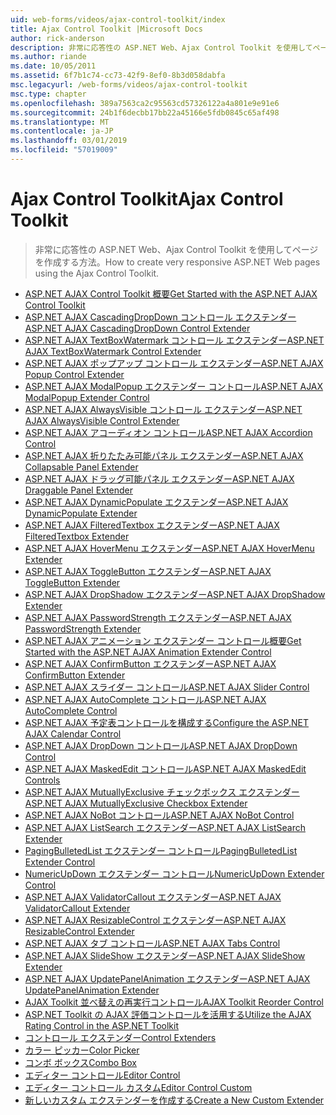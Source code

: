 ```yaml
---
uid: web-forms/videos/ajax-control-toolkit/index
title: Ajax Control Toolkit |Microsoft Docs
author: rick-anderson
description: 非常に応答性の ASP.NET Web、Ajax Control Toolkit を使用してページを作成する方法。
ms.author: riande
ms.date: 10/05/2011
ms.assetid: 6f7b1c74-cc73-42f9-8ef0-8b3d058dabfa
msc.legacyurl: /web-forms/videos/ajax-control-toolkit
msc.type: chapter
ms.openlocfilehash: 389a7563ca2c95563cd57326122a4a801e9e91e6
ms.sourcegitcommit: 24b1f6decbb17bb22a45166e5fdb0845c65af498
ms.translationtype: MT
ms.contentlocale: ja-JP
ms.lasthandoff: 03/01/2019
ms.locfileid: "57019009"
---
```

<a name="ajax-control-toolkit"></a><span data-ttu-id="c46de-103">Ajax Control Toolkit</span><span class="sxs-lookup"><span data-stu-id="c46de-103">Ajax Control Toolkit</span></span>
====================
> <span data-ttu-id="c46de-104">非常に応答性の ASP.NET Web、Ajax Control Toolkit を使用してページを作成する方法。</span><span class="sxs-lookup"><span data-stu-id="c46de-104">How to create very responsive ASP.NET Web pages using the Ajax Control Toolkit.</span></span>


- [<span data-ttu-id="c46de-105">ASP.NET AJAX Control Toolkit 概要</span><span class="sxs-lookup"><span data-stu-id="c46de-105">Get Started with the ASP.NET AJAX Control Toolkit</span></span>](how-do-i-get-started-with-the-aspnet-ajax-control-toolkit.md)
- [<span data-ttu-id="c46de-106">ASP.NET AJAX CascadingDropDown コントロール エクステンダー</span><span class="sxs-lookup"><span data-stu-id="c46de-106">ASP.NET AJAX CascadingDropDown Control Extender</span></span>](how-do-i-use-the-aspnet-ajax-cascadingdropdown-control-extender.md)
- [<span data-ttu-id="c46de-107">ASP.NET AJAX TextBoxWatermark コントロール エクステンダー</span><span class="sxs-lookup"><span data-stu-id="c46de-107">ASP.NET AJAX TextBoxWatermark Control Extender</span></span>](how-do-i-use-the-aspnet-ajax-textboxwatermark-control-extender.md)
- [<span data-ttu-id="c46de-108">ASP.NET AJAX ポップアップ コントロール エクステンダー</span><span class="sxs-lookup"><span data-stu-id="c46de-108">ASP.NET AJAX Popup Control Extender</span></span>](how-do-i-use-the-aspnet-ajax-popup-control-extender.md)
- [<span data-ttu-id="c46de-109">ASP.NET AJAX ModalPopup エクステンダー コントロール</span><span class="sxs-lookup"><span data-stu-id="c46de-109">ASP.NET AJAX ModalPopup Extender Control</span></span>](how-do-i-use-the-aspnet-ajax-modalpopup-extender-control.md)
- [<span data-ttu-id="c46de-110">ASP.NET AJAX AlwaysVisible コントロール エクステンダー</span><span class="sxs-lookup"><span data-stu-id="c46de-110">ASP.NET AJAX AlwaysVisible Control Extender</span></span>](how-do-i-use-the-aspnet-ajax-alwaysvisible-control-extender.md)
- [<span data-ttu-id="c46de-111">ASP.NET AJAX アコーディオン コントロール</span><span class="sxs-lookup"><span data-stu-id="c46de-111">ASP.NET AJAX Accordion Control</span></span>](how-do-i-use-the-aspnet-ajax-accordion-control.md)
- [<span data-ttu-id="c46de-112">ASP.NET AJAX 折りたたみ可能パネル エクステンダー</span><span class="sxs-lookup"><span data-stu-id="c46de-112">ASP.NET AJAX Collapsable Panel Extender</span></span>](how-do-i-use-the-aspnet-ajax-collapsable-panel-extender.md)
- [<span data-ttu-id="c46de-113">ASP.NET AJAX ドラッグ可能パネル エクステンダー</span><span class="sxs-lookup"><span data-stu-id="c46de-113">ASP.NET AJAX Draggable Panel Extender</span></span>](how-do-i-use-the-aspnet-ajax-draggable-panel-extender.md)
- [<span data-ttu-id="c46de-114">ASP.NET AJAX DynamicPopulate エクステンダー</span><span class="sxs-lookup"><span data-stu-id="c46de-114">ASP.NET AJAX DynamicPopulate Extender</span></span>](how-do-i-use-the-aspnet-ajax-dynamicpopulate-extender.md)
- [<span data-ttu-id="c46de-115">ASP.NET AJAX FilteredTextbox エクステンダー</span><span class="sxs-lookup"><span data-stu-id="c46de-115">ASP.NET AJAX FilteredTextbox Extender</span></span>](how-do-i-use-the-aspnet-ajax-filteredtextbox-extender.md)
- [<span data-ttu-id="c46de-116">ASP.NET AJAX HoverMenu エクステンダー</span><span class="sxs-lookup"><span data-stu-id="c46de-116">ASP.NET AJAX HoverMenu Extender</span></span>](how-do-i-use-the-aspnet-ajax-hovermenu-extender.md)
- [<span data-ttu-id="c46de-117">ASP.NET AJAX ToggleButton エクステンダー</span><span class="sxs-lookup"><span data-stu-id="c46de-117">ASP.NET AJAX ToggleButton Extender</span></span>](how-do-i-use-the-aspnet-ajax-togglebutton-extender.md)
- [<span data-ttu-id="c46de-118">ASP.NET AJAX DropShadow エクステンダー</span><span class="sxs-lookup"><span data-stu-id="c46de-118">ASP.NET AJAX DropShadow Extender</span></span>](how-do-i-use-the-aspnet-ajax-dropshadow-extender.md)
- [<span data-ttu-id="c46de-119">ASP.NET AJAX PasswordStrength エクステンダー</span><span class="sxs-lookup"><span data-stu-id="c46de-119">ASP.NET AJAX PasswordStrength Extender</span></span>](how-do-i-use-the-aspnet-ajax-passwordstrength-extender.md)
- [<span data-ttu-id="c46de-120">ASP.NET AJAX アニメーション エクステンダー コントロール概要</span><span class="sxs-lookup"><span data-stu-id="c46de-120">Get Started with the ASP.NET AJAX Animation Extender Control</span></span>](how-do-i-get-started-with-the-aspnet-ajax-animation-extender-control.md)
- [<span data-ttu-id="c46de-121">ASP.NET AJAX ConfirmButton エクステンダー</span><span class="sxs-lookup"><span data-stu-id="c46de-121">ASP.NET AJAX ConfirmButton Extender</span></span>](how-do-i-use-the-aspnet-ajax-confirmbutton-extender.md)
- [<span data-ttu-id="c46de-122">ASP.NET AJAX スライダー コントロール</span><span class="sxs-lookup"><span data-stu-id="c46de-122">ASP.NET AJAX Slider Control</span></span>](how-do-i-use-the-aspnet-ajax-slider-control.md)
- [<span data-ttu-id="c46de-123">ASP.NET AJAX AutoComplete コントロール</span><span class="sxs-lookup"><span data-stu-id="c46de-123">ASP.NET AJAX AutoComplete Control</span></span>](how-do-i-use-the-aspnet-ajax-autocomplete-control.md)
- [<span data-ttu-id="c46de-124">ASP.NET AJAX 予定表コントロールを構成する</span><span class="sxs-lookup"><span data-stu-id="c46de-124">Configure the ASP.NET AJAX Calendar Control</span></span>](how-do-i-configure-the-aspnet-ajax-calendar-control.md)
- [<span data-ttu-id="c46de-125">ASP.NET AJAX DropDown コントロール</span><span class="sxs-lookup"><span data-stu-id="c46de-125">ASP.NET AJAX DropDown Control</span></span>](how-do-i-use-the-aspnet-ajax-dropdown-control.md)
- [<span data-ttu-id="c46de-126">ASP.NET AJAX MaskedEdit コントロール</span><span class="sxs-lookup"><span data-stu-id="c46de-126">ASP.NET AJAX MaskedEdit Controls</span></span>](how-do-i-use-the-aspnet-ajax-maskededit-controls.md)
- [<span data-ttu-id="c46de-127">ASP.NET AJAX MutuallyExclusive チェックボックス エクステンダー</span><span class="sxs-lookup"><span data-stu-id="c46de-127">ASP.NET AJAX MutuallyExclusive Checkbox Extender</span></span>](how-do-i-use-the-aspnet-ajax-mutuallyexclusive-checkbox-extender.md)
- [<span data-ttu-id="c46de-128">ASP.NET AJAX NoBot コントロール</span><span class="sxs-lookup"><span data-stu-id="c46de-128">ASP.NET AJAX NoBot Control</span></span>](how-do-i-use-the-aspnet-ajax-nobot-control.md)
- [<span data-ttu-id="c46de-129">ASP.NET AJAX ListSearch エクステンダー</span><span class="sxs-lookup"><span data-stu-id="c46de-129">ASP.NET AJAX ListSearch Extender</span></span>](how-do-i-use-the-aspnet-ajax-listsearch-extender.md)
- [<span data-ttu-id="c46de-130">PagingBulletedList エクステンダー コントロール</span><span class="sxs-lookup"><span data-stu-id="c46de-130">PagingBulletedList Extender Control</span></span>](how-do-i-use-the-pagingbulletedlist-extender-control.md)
- [<span data-ttu-id="c46de-131">NumericUpDown エクステンダー コントロール</span><span class="sxs-lookup"><span data-stu-id="c46de-131">NumericUpDown Extender Control</span></span>](how-do-i-use-the-numericupdown-extender-control.md)
- [<span data-ttu-id="c46de-132">ASP.NET AJAX ValidatorCallout エクステンダー</span><span class="sxs-lookup"><span data-stu-id="c46de-132">ASP.NET AJAX ValidatorCallout Extender</span></span>](how-do-i-use-the-aspnet-ajax-validatorcallout-extender.md)
- [<span data-ttu-id="c46de-133">ASP.NET AJAX ResizableControl エクステンダー</span><span class="sxs-lookup"><span data-stu-id="c46de-133">ASP.NET AJAX ResizableControl Extender</span></span>](how-do-i-use-the-aspnet-ajax-resizablecontrol-extender.md)
- [<span data-ttu-id="c46de-134">ASP.NET AJAX タブ コントロール</span><span class="sxs-lookup"><span data-stu-id="c46de-134">ASP.NET AJAX Tabs Control</span></span>](how-do-i-use-the-aspnet-ajax-tabs-control.md)
- [<span data-ttu-id="c46de-135">ASP.NET AJAX SlideShow エクステンダー</span><span class="sxs-lookup"><span data-stu-id="c46de-135">ASP.NET AJAX SlideShow Extender</span></span>](how-do-i-use-the-aspnet-ajax-slideshow-extender.md)
- [<span data-ttu-id="c46de-136">ASP.NET AJAX UpdatePanelAnimation エクステンダー</span><span class="sxs-lookup"><span data-stu-id="c46de-136">ASP.NET AJAX UpdatePanelAnimation Extender</span></span>](how-do-i-use-the-aspnet-ajax-updatepanelanimation-extender.md)
- [<span data-ttu-id="c46de-137">AJAX Toolkit 並べ替えの再実行コントロール</span><span class="sxs-lookup"><span data-stu-id="c46de-137">AJAX Toolkit Reorder Control</span></span>](how-do-i-the-ajax-toolkit-reorder-control.md)
- [<span data-ttu-id="c46de-138">ASP.NET Toolkit の AJAX 評価コントロールを活用する</span><span class="sxs-lookup"><span data-stu-id="c46de-138">Utilize the AJAX Rating Control in the ASP.NET Toolkit</span></span>](utilize-the-ajax-rating-control-in-the-aspnet-toolkit.md)
- [<span data-ttu-id="c46de-139">コントロール エクステンダー</span><span class="sxs-lookup"><span data-stu-id="c46de-139">Control Extenders</span></span>](control-extenders.md)
- [<span data-ttu-id="c46de-140">カラー ピッカー</span><span class="sxs-lookup"><span data-stu-id="c46de-140">Color Picker</span></span>](color-picker.md)
- [<span data-ttu-id="c46de-141">コンボ ボックス</span><span class="sxs-lookup"><span data-stu-id="c46de-141">Combo Box</span></span>](combo-box.md)
- [<span data-ttu-id="c46de-142">エディター コントロール</span><span class="sxs-lookup"><span data-stu-id="c46de-142">Editor Control</span></span>](editor-control.md)
- [<span data-ttu-id="c46de-143">エディター コントロール カスタム</span><span class="sxs-lookup"><span data-stu-id="c46de-143">Editor Control Custom</span></span>](editor-control-custom.md)
- [<span data-ttu-id="c46de-144">新しいカスタム エクステンダーを作成する</span><span class="sxs-lookup"><span data-stu-id="c46de-144">Create a New Custom Extender</span></span>](create-a-new-custom-extender.md)

